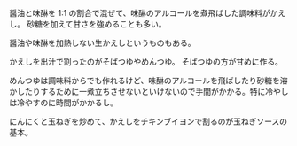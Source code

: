 醤油と味醂を 1:1 の割合で混ぜて、味醂のアルコールを煮飛ばした調味料がかえし。
砂糖を加えて甘さを強めることも多い。

醤油や味醂を加熱しない生かえしというものもある。

かえしを出汁で割ったのがそばつゆやめんつゆ。
そばつゆの方が甘めに作る。

めんつゆは調味料からでも作れるけど、味醂のアルコールを飛ばしたり砂糖を溶かしたりするために一煮立ちさせないといけないので手間がかかる。特に冷やしは冷やすのに時間がかかるし。

にんにくと玉ねぎを炒めて、かえしをチキンブイヨンで割るのが玉ねぎソースの基本。
